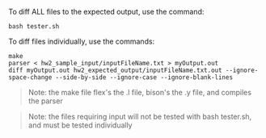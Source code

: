To diff ALL files to the expected output, use the command:

```
bash tester.sh
```
To diff files individually, use the commands:

```
make
parser < hw2_sample_input/inputFileName.txt > myOutput.out
diff myOutput.out hw2_expected_output/inputFileName.txt.out --ignore-space-change --side-by-side --ignore-case --ignore-blank-lines
```
> Note: the make file flex's the .l file, bison's the .y file, and compiles the parser

> Note: the files requiring input will not be tested with bash tester.sh, and must be tested individually
